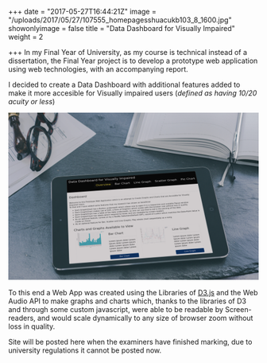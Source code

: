 +++
date = "2017-05-27T16:44:21Z"
image = "/uploads/2017/05/27/107555_homepagesshuacukb103_8_1600.jpg"
showonlyimage = false
title = "Data Dashboard for Visually Impaired"
weight = 2

+++
In my Final Year of University, as my course is technical instead of a dissertation, the Final Year project is to develop a prototype web application using web technologies, with an accompanying report.

I decided to create a Data Dashboard with additional features added to make it more accesible for Visually impaired users (*defined as having 10/20 acuity or less*)
<!--more-->

<img src="/uploads/2017/05/27/107555_homepagesshuacukb103_12_1600%20(1).jpg" class="img img-responsive">

To this end a Web App was created using the Libraries of [D3.js](https://d3js.org) and the Web Audio API to make graphs and charts which, thanks to the libraries of D3 and through some custom javascript, were able to be readable by Screen-readers, and would scale dynamically to any size of browser zoom without loss in quality.

Site will be posted here when the examiners have finished marking, due to university regulations it cannot be posted now.

